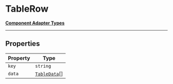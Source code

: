 # TableRow

[**Component Adapter Types**](component-inventory.md)

***

## Properties

| Property | Type |
| ------ | ------ |
| <a id="key"></a> `key` | `string` |
| <a id="data"></a> `data` | [`TableData`](Table.TableTypes.Interface.TableData.md)[] |
